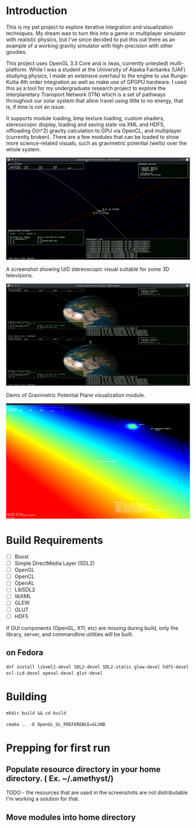 # Introduction

This is my pet project to explore iterative integration and visualization techniques. My dream was to turn this into a game or multiplayer simulator with realistic physics, but I've since decided to put this out there as an example of a working gravity simulator with high-precision with other goodies.

This project uses OpenGL 3.3 Core and is (was, currently untested) multi-platform. While I was a student at the University of Alaska Fairbanks (UAF) studying physics, I made an extensive overhaul to the engine to use Runge-Kutta 4th order integration as well as make use of GPGPU hardware. I used this as a tool for my undergraduate research project to explore the Interplanetary Transport Network (ITN) which is a set of pathways throughout our solar system that allow travel using little to no energy, that is, if time is not an issue.

It supports module loading, bmp texture loading, custom shaders, stereoscopic display, loading and saving state via XML and HDF5, offloading O(n^2) gravity calculation to GPU via OpenCL, and multiplayer (currently broken).  There are a few modules that can be loaded to show more science-related visuals, such as gravimetric potential (wells) over the whole system.

![Screenshot with overlay modules installed](/docs/screenshot.png?raw=true "Screenshot")

A screenshot showing U/D stereoscopic visual suitable for some 3D televisions.

![Screenshot showing 3D Stereo](/docs/screenshot-stereo.png?raw=true "Stereoscopic Demo")

Demo of Gravimetric Potential Plane visualization module.

![Gravimetric Potential](/docs/potplane_3.png?raw=true "Gravimetric Potential Plane")

# Build Requirements

- [ ] Boost
- [ ] Simple DirectMedia Layer (SDL2)
- [ ] OpenGL
- [ ] OpenCL
- [ ] OpenAL
- [ ] LibSDL2
- [ ] libXML
- [ ] GLEW
- [ ] GLUT
- [ ] HDF5

If GUI components (OpenGL, X11, etc) are missing during build, only the library, server, and commandline utilities will be built.

## on Fedora
`dnf install libxml2-devel SDL2-devel SDL2-static glew-devel hdf5-devel ocl-icd-devel openal-devel glut-devel`

# Building
`mkdir build && cd build`

`cmake .. -D OpenGL_GL_PREFERENCE=GLVND`

# Prepping for first run
## Populate resource directory in your home directory. ( Ex. ~/.amethyst/)
TODO - the resources that are used in the screenshots are not distributable.  I'm working a solution for that.
## Move modules into home directory
